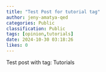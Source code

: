 ```yaml
---
title: "Test Post for tutorial tag"
author: jeny-amatya-qed
categories: Public
classification: Public
tags: [opinion,tutorials]
date: 2024-10-30 03:18:26 
likes: 0
---
```


Test post with tag: Tutorials